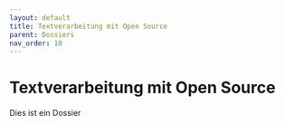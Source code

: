 ```yaml
---
layout: default
title: Textverarbeitung mit Open Source
parent: Dossiers
nav_order: 10
---
```


# Textverarbeitung mit Open Source

Dies ist ein Dossier
